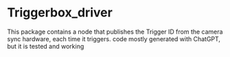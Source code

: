 # Triggerbox_driver
This package contains a node that publishes the Trigger ID from the camera sync hardware, each time it triggers.
code mostly generated with ChatGPT, but it is tested and working
